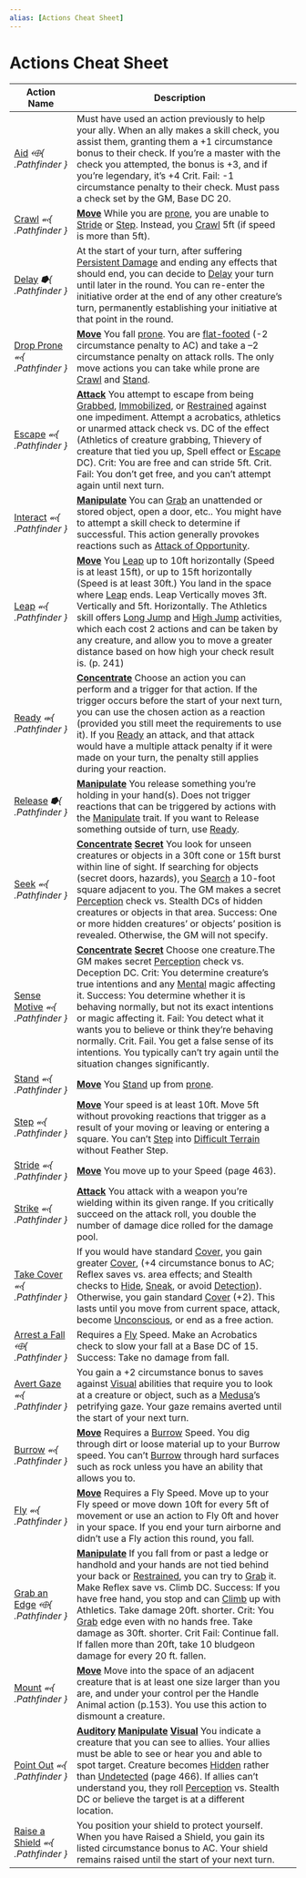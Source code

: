 ```yaml
---
alias: [Actions Cheat Sheet]
---
```


# Actions Cheat Sheet

| Action Name                                                                | Description                                                                                                                                                                                                                                                                                                                                                                                                                                                                                                                                                                                                                                                                                                         |     |
| -------------------------------------------------------------------------- | ------------------------------------------------------------------------------------------------------------------------------------------------------------------------------------------------------------------------------------------------------------------------------------------------------------------------------------------------------------------------------------------------------------------------------------------------------------------------------------------------------------------------------------------------------------------------------------------------------------------------------------------------------------------------------------------------------------------- | --- |
| [Aid](../../rules/actions/aid.md) *⬲{ .Pathfinder }*                       | Must have used an action previously to help your ally. When an ally makes a skill check, you assist them, granting them a +1 circumstance bonus to their check. If you’re a master with the check you attempted, the bonus is +3, and if you’re legendary, it’s +4 Crit. Fail: -1 circumstance penalty to their check. Must pass a check set by the GM, Base DC 20.                                                                                                                                                                                                                                                                                                                                                 |     |
| [Crawl](../../rules/actions/crawl.md) *⬻{ .Pathfinder }*                   | **[Move](../../rules/traits/move.md)** While you are [prone](../rules/conditions.md#Prone), you are unable to [Stride](../../rules/actions/stride.md) or [Step](../../rules/actions/step.md). Instead, you [Crawl](../../rules/actions/crawl.md) 5ft (if speed is more than 5ft).                                                                                                                                                                                                                                                                                                                                                                                                                                   |     |
| [Delay](../../rules/actions/delay.md) *⭓{ .Pathfinder }*                   | At the start of your turn, after suffering [Persistent Damage](../../rules/core-rulebook/chapter-9-playing-the-game.md#Persistent%20Damage) and ending any effects that should end, you can decide to [Delay](../../rules/actions/delay.md) your turn until later in the round. You can re-enter the initiative order at the end of any other creature’s turn, permanently establishing your initiative at that point in the round.                                                                                                                                                                                                                                                                                 |     |
| [Drop Prone](../rules/actions/drop-prone.md) *⬻{ .Pathfinder }*         | **[Move](../../rules/traits/move.md)** You fall [prone](../rules/conditions.md#Prone). You are [flat-footed](../rules/conditions.md#Flat-Footed) (-2 circumstance penalty to AC) and take a –2 circumstance penalty on attack rolls. The only move actions you can take while prone are [Crawl](../../rules/actions/crawl.md) and [Stand](../../rules/actions/stand.md).                                                                                                                                                                                                                                                                                                                |     |
| [Escape](../../rules/actions/escape.md) *⬻{ .Pathfinder }*                 | **[Attack](../../rules/traits/attack.md)** You attempt to escape from being [Grabbed](../../rules/conditions.md#Grabbed), [Immobilized](../../rules/conditions.md#Immobilized), or [Restrained](../../rules/conditions.md#Restrained) against one impediment. Attempt a acrobatics, athletics or unarmed attack check vs. DC of the effect (Athletics of creature grabbing, Thievery of creature that tied you up, Spell effect or [Escape](../../rules/actions/escape.md) DC). Crit: You are free and can stride 5ft. Crit. Fail: You don’t get free, and you can’t attempt again until next turn.                                                                                                                 |     |
| [Interact](../../rules/actions/interact.md) *⬻{ .Pathfinder }*             | **[Manipulate](../../rules/traits/manipulate.md)** You can [Grab](../../rules/abilities/grab.md) an unattended or stored object, open a door, etc.. You might have to attempt a skill check to determine if successful. This action generally provokes reactions such as [Attack of Opportunity](../../rules/actions/attack-of-opportunity.md).                                                                                                                                                                                                                                                                                                                                                                     |     |
| [Leap](../../rules/actions/leap.md) *⬻{ .Pathfinder }*                     | **[Move](../../rules/traits/move.md)** You [Leap](../../rules/actions/leap.md) up to 10ft horizontally (Speed is at least 15ft), or up to 15ft horizontally (Speed is at least 30ft.) You land in the space where [Leap](../../rules/actions/leap.md) ends. Leap Vertically moves 3ft. Vertically and 5ft. Horizontally. The Athletics skill offers [Long Jump](../../rules/actions/long-jump.md) and [High Jump](../../rules/actions/high-jump.md) activities, which each cost 2 actions and can be taken by any creature, and allow you to move a greater distance based on how high your check result is. (p. 241)                                                                                               |     |
| [Ready](../../rules/actions/ready.md) *⬺{ .Pathfinder }*                   | **[Concentrate](../../rules/traits/concentrate.md)** Choose an action you can perform and a trigger for that action. If the trigger occurs before the start of your next turn, you can use the chosen action as a reaction (provided you still meet the requirements to use it). If you [Ready](../../rules/actions/ready.md) an attack, and that attack would have a multiple attack penalty if it were made on your turn, the penalty still applies during your reaction.                                                                                                                                                                                                                                         |     |
| [Release](../../rules/actions/release.md) *⭓{ .Pathfinder }*               | **[Manipulate](../../rules/traits/manipulate.md)** You release something you’re holding in your hand(s). Does not trigger reactions that can be triggered by actions with the [Manipulate](../../rules/traits/manipulate.md) trait. If you want to Release something outside of turn, use [Ready](../../rules/actions/ready.md).                                                                                                                                                                                                                                                                                                                                                                                    |     |
| [Seek](../../rules/actions/seek.md) *⬻{ .Pathfinder }*                     | **[Concentrate](../../rules/traits/concentrate.md) [Secret](../../rules/traits/secret.md)** You look for unseen creatures or objects in a 30ft cone or 15ft burst within line of sight. If searching for objects (secret doors, hazards), you [Search](../../rules/actions/search.md) a 10-foot square adjacent to you. The GM makes a secret [Perception](../../rules/compendium/skills.md#Perception) check vs. Stealth DCs of hidden creatures or objects in that area. Success: One or more hidden creatures’ or objects’ position is revealed. Otherwise, the GM will not specify.                             |     |
| [Sense Motive](../../rules/actions/sense-motive.md) *⬻{ .Pathfinder }*     | **[Concentrate](../../rules/traits/concentrate.md) [Secret](../../rules/traits/secret.md)** Choose one creature.The GM makes secret [Perception](../../rules/compendium/skills.md#Perception) check vs. Deception DC. Crit: You determine creature’s true intentions and any [Mental](../../rules/traits/mental.md) magic affecting it. Success: You determine whether it is behaving normally, but not its exact intentions or magic affecting it. Fail: You detect what it wants you to believe or think they’re behaving normally. Crit. Fail. You get a false sense of its intentions. You typically can’t try again until the situation changes significantly. |     |
| [Stand](../../rules/actions/stand.md) *⬻{ .Pathfinder }*                   | **[Move](../../rules/traits/move.md)** You [Stand](../../rules/actions/stand.md) up from [prone](../rules/conditions.md#Prone).                                                                                                                                                                                                                                                                                                                                                                                                                                                                                                                                                                                     |     |
| [Step](../../rules/actions/step.md) *⬻{ .Pathfinder }*                     | **[Move](../../rules/traits/move.md)** Your speed is at least 10ft. Move 5ft without provoking reactions that trigger as a result of your moving or leaving or entering a square. You can’t [Step](../../rules/actions/step.md) into [Difficult Terrain](../../rules/core-rulebook/chapter-9-playing-the-game.md#Difficult%20Terrain) without Feather Step.                                                                                                                                                                                                                                                                                                                                                         |     |
| [Stride](../../rules/actions/stride.md) *⬻{ .Pathfinder }*                 | **[Move](../../rules/traits/move.md)** You move up to your Speed (page 463).                                                                                                                                                                                                                                                                                                                                                                                                                                                                                                                                                                                                                                        |     |
| [Strike](../../rules/actions/strike.md) *⬻{ .Pathfinder }*                 | **[Attack](../../rules/traits/attack.md)** You attack with a weapon you’re wielding within its given range. If you critically succeed on the attack roll, you double the number of damage dice rolled for the damage pool.                                                                                                                                                                                                                                                                                                                                                                                                                                                                                          |     |
| [Take Cover](../../rules/actions/take-cover.md) *⬻{ .Pathfinder }*         | If you would have standard [Cover](../../rules/core-rulebook/chapter-9-playing-the-game.md#Cover), you gain greater [Cover](../../rules/core-rulebook/chapter-9-playing-the-game.md#Cover), (+4 circumstance bonus to AC; Reflex saves vs. area effects; and Stealth checks to [Hide](../../rules/actions/hide.md), [Sneak](../../rules/actions/sneak.md), or avoid [Detection](../../rules/traits/detection.md)). Otherwise, you gain standard [Cover](../../rules/core-rulebook/chapter-9-playing-the-game.md#Cover) (+2). This lasts until you move from current space, attack, become [Unconscious](../../rules/conditions.md#Unconscious), or end as a free action.                                            |     |
| [Arrest a Fall](../../rules/actions/arrest-a-fall.md) *⬲{ .Pathfinder }*   | Requires a [Fly](../../rules/actions/fly.md) Speed. Make an Acrobatics check to slow your fall at a Base DC of 15. Success: Take no damage from fall.                                                                                                                                                                                                                                                                                                                                                                                                                                                                                                                                                               |     |
| [Avert Gaze](../../rules/actions/avert-gaze.md) *⬻{ .Pathfinder }*         | You gain a +2 circumstance bonus to saves against [Visual](../../rules/traits/visual.md) abilities that require you to look at a creature or object, such as a [Medusa](../../ttrpg-fantasy-statblocks/Bestiary/Bestiary/Medusa.md)’s petrifying gaze. Your gaze remains averted until the start of your next turn.                                                                                                                                                                                                                                                                                                                                                                                                 |     |
| [Burrow](../../rules/actions/burrow.md) *⬻{ .Pathfinder }*                 | **[Move](../../rules/traits/move.md)** Requires a [Burrow](../../rules/actions/burrow.md) Speed. You dig through dirt or loose material up to your Burrow speed. You can’t [Burrow](../../rules/actions/burrow.md) through hard surfaces such as rock unless you have an ability that allows you to.                                                                                                                                                                                                                                                                                                                                                                                                                |     |
| [Fly](../../rules/actions/fly.md) *⬻{ .Pathfinder }*                       | **[Move](../../rules/traits/move.md)** Requires a Fly Speed. Move up to your Fly speed or move down 10ft for every 5ft of movement or use an action to Fly 0ft and hover in your space. If you end your turn airborne and didn’t use a Fly action this round, you fall.                                                                                                                                                                                                                                                                                                                                                                                                                                             |     |
| [Grab an Edge](../../rules/actions/grab-an-edge.md) *⬲{ .Pathfinder }*     | **[Manipulate](../../rules/traits/manipulate.md)** If you fall from or past a ledge or handhold and your hands are not tied behind your back or [Restrained](../../rules/conditions.md#Restrained), you can try to [Grab](../../rules/abilities/grab.md) it. Make Reflex save vs. Climb DC. Success: If you have free hand, you stop and can [Climb](../../rules/actions/climb.md) up with Athletics. Take damage 20ft. shorter. Crit: You [Grab](../../rules/abilities/grab.md) edge even with no hands free. Take damage as 30ft. shorter. Crit Fail: Continue fall. If fallen more than 20ft, take 10 bludgeon damage for every 20 ft. fallen.                                                                   |     |
| [Mount](../../rules/actions/mount.md) *⬻{ .Pathfinder }*                   | **[Move](../../rules/traits/move.md)** Move into the space of an adjacent creature that is at least one size larger than you are, and under your control per the Handle Animal action (p.153). You use this action to dismount a creature.                                                                                                                                                                                                                                                                                                                                                                                                                                                                          |     |
| [Point Out](../../rules/actions/point-out.md) *⬻{ .Pathfinder }*           | **[Auditory](../../rules/traits/auditory.md) [Manipulate](../../rules/traits/manipulate.md) [Visual](../../rules/traits/visual.md)** You indicate a creature that you can see to allies. Your allies must be able to see or hear you and able to spot target. Creature becomes [Hidden](../../rules/conditions.md#Hidden) rather than [Undetected](../../rules/conditions.md#Undetected) (page 466). If allies can’t understand you, they roll [Perception](../../rules/compendium/skills.md#Perception) vs. Stealth DC or believe the target is at a different location.                                                                                           |     |
| [Raise a Shield](../../rules/actions/raise-a-shield.md) *⬻{ .Pathfinder }* | You position your shield to protect yourself. When you have Raised a Shield, you gain its listed circumstance bonus to AC. Your shield remains raised until the start of your next turn.                                                                                                                                                                                                                                                                                                                                                                                                                                                                                                                            |     |

